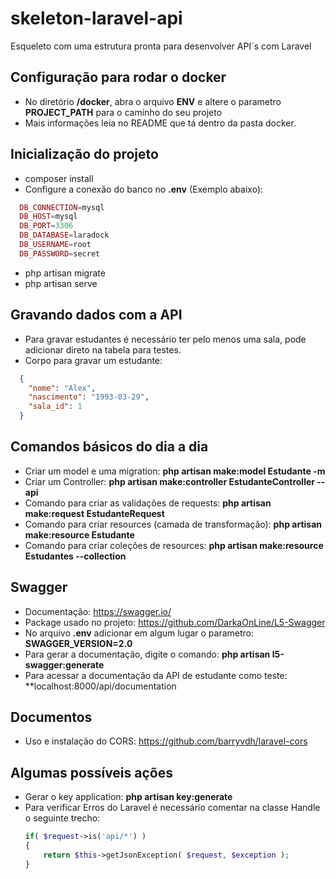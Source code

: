 # skeleton-laravel-api
Esqueleto com uma estrutura pronta para desenvolver API´s com Laravel

## Configuração para rodar o docker
- No diretório **/docker**, abra o arquivo **ENV** e altere o parametro **PROJECT_PATH** para o caminho do seu projeto
- Mais informações leia no README que tá dentro da pasta docker.

## Inicialização do projeto
- composer install
- Configure a conexão do banco no **.env** (Exemplo abaixo):
```PHP
  DB_CONNECTION=mysql
  DB_HOST=mysql
  DB_PORT=3306
  DB_DATABASE=laradock
  DB_USERNAME=root
  DB_PASSWORD=secret
```
- php artisan migrate
- php artisan serve

## Gravando dados com a API

- Para gravar estudantes é necessário ter pelo menos uma sala, pode adicionar direto na tabela para testes.
- Corpo para gravar um estudante:

```JSON
  {
    "nome": "Alex",
    "nascimento": "1993-03-29",
    "sala_id": 1
  }
```

## Comandos básicos do dia a dia
- Criar um model e uma migration: **php artisan make:model Estudante -m**
- Criar um Controller: **php artisan make:controller EstudanteController --api**
- Comando para criar as validações de requests: **php artisan make:request EstudanteRequest**
- Comando para criar resources (camada de transformação): **php artisan make:resource Estudante**
- Comando para criar coleções de resources: **php artisan make:resource Estudantes --collection**

## Swagger

- Documentação: https://swagger.io/
- Package usado no projeto: https://github.com/DarkaOnLine/L5-Swagger
- No arquivo **.env** adicionar em algum lugar o parametro: **SWAGGER_VERSION=2.0**
- Para gerar a documentação, digite o comando: **php artisan l5-swagger:generate**
- Para acessar a documentação da API de estudante como teste: **localhost:8000/api/documentation

## Documentos

- Uso e instalação do CORS: https://github.com/barryvdh/laravel-cors

## Algumas possíveis ações

- Gerar o key application: **php artisan key:generate**
- Para verificar Erros do Laravel é necessário comentar na classe Handle o seguinte trecho:
    ```PHP
    if( $request->is('api/*') )
    {
        return $this->getJsonException( $request, $exception );
    }
    ```